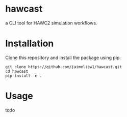# hawcast
a CLI tool for HAWC2 simulation workflows.

# Installation
Clone this repository and install the package using pip:
```
git clone https://github.com/jaimeliew1/hawcast.git
cd hawcast
pip install -e .
```

# Usage
todo
